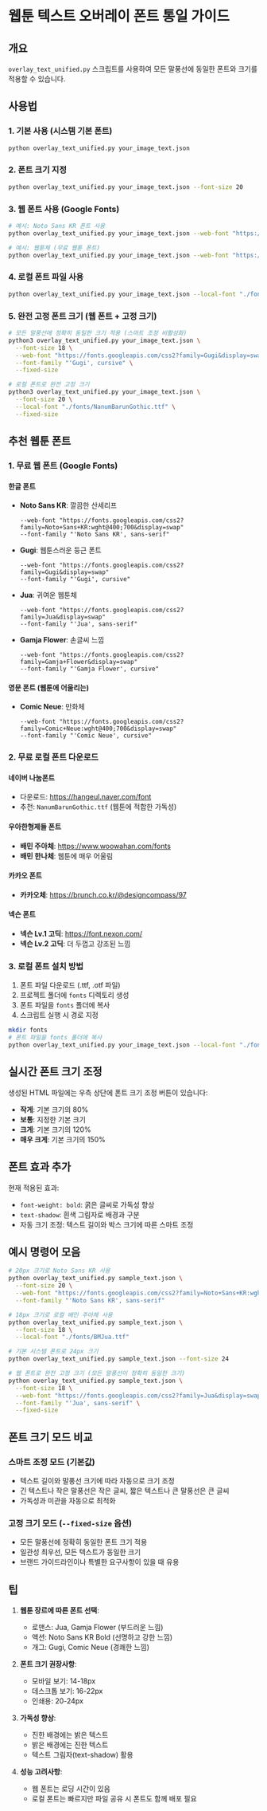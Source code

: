 # 웹툰 텍스트 오버레이 폰트 통일 가이드

## 개요
`overlay_text_unified.py` 스크립트를 사용하여 모든 말풍선에 동일한 폰트와 크기를 적용할 수 있습니다.

## 사용법

### 1. 기본 사용 (시스템 기본 폰트)
```bash
python overlay_text_unified.py your_image_text.json
```

### 2. 폰트 크기 지정
```bash
python overlay_text_unified.py your_image_text.json --font-size 20
```

### 3. 웹 폰트 사용 (Google Fonts)
```bash
# 예시: Noto Sans KR 폰트 사용
python overlay_text_unified.py your_image_text.json --web-font "https://fonts.googleapis.com/css2?family=Noto+Sans+KR:wght@400;700&display=swap" --font-family "'Noto Sans KR', sans-serif"

# 예시: 웹툰체 (무료 웹툰 폰트)
python overlay_text_unified.py your_image_text.json --web-font "https://fonts.googleapis.com/css2?family=Gugi&display=swap" --font-family "'Gugi', cursive"
```

### 4. 로컬 폰트 파일 사용
```bash
python overlay_text_unified.py your_image_text.json --local-font "./fonts/MyCustomFont.ttf" --font-family "CustomWebFont"
```

### 5. 완전 고정 폰트 크기 (웹 폰트 + 고정 크기)
```bash
# 모든 말풍선에 정확히 동일한 크기 적용 (스마트 조정 비활성화)
python3 overlay_text_unified.py your_image_text.json \
  --font-size 18 \
  --web-font "https://fonts.googleapis.com/css2?family=Gugi&display=swap" \
  --font-family "'Gugi', cursive" \
  --fixed-size

# 로컬 폰트로 완전 고정 크기
python3 overlay_text_unified.py your_image_text.json \
  --font-size 20 \
  --local-font "./fonts/NanumBarunGothic.ttf" \
  --fixed-size
```

## 추천 웹툰 폰트

### 1. 무료 웹 폰트 (Google Fonts)

#### 한글 폰트
- **Noto Sans KR**: 깔끔한 산세리프
  ```
  --web-font "https://fonts.googleapis.com/css2?family=Noto+Sans+KR:wght@400;700&display=swap"
  --font-family "'Noto Sans KR', sans-serif"
  ```

- **Gugi**: 웹툰스러운 둥근 폰트
  ```
  --web-font "https://fonts.googleapis.com/css2?family=Gugi&display=swap"
  --font-family "'Gugi', cursive"
  ```

- **Jua**: 귀여운 웹툰체
  ```
  --web-font "https://fonts.googleapis.com/css2?family=Jua&display=swap"
  --font-family "'Jua', sans-serif"
  ```

- **Gamja Flower**: 손글씨 느낌
  ```
  --web-font "https://fonts.googleapis.com/css2?family=Gamja+Flower&display=swap"
  --font-family "'Gamja Flower', cursive"
  ```

#### 영문 폰트 (웹툰에 어울리는)
- **Comic Neue**: 만화체
  ```
  --web-font "https://fonts.googleapis.com/css2?family=Comic+Neue:wght@400;700&display=swap"
  --font-family "'Comic Neue', cursive"
  ```

### 2. 무료 로컬 폰트 다운로드

#### 네이버 나눔폰트
- 다운로드: https://hangeul.naver.com/font
- 추천: `NanumBarunGothic.ttf` (웹툰에 적합한 가독성)

#### 우아한형제들 폰트
- **배민 주아체**: https://www.woowahan.com/fonts
- **배민 한나체**: 웹툰에 매우 어울림

#### 카카오 폰트
- **카카오체**: https://brunch.co.kr/@designcompass/97

#### 넥슨 폰트
- **넥슨 Lv.1 고딕**: https://font.nexon.com/
- **넥슨 Lv.2 고딕**: 더 두껍고 강조된 느낌

### 3. 로컬 폰트 설치 방법

1. 폰트 파일 다운로드 (.ttf, .otf 파일)
2. 프로젝트 폴더에 `fonts` 디렉토리 생성
3. 폰트 파일을 `fonts` 폴더에 복사
4. 스크립트 실행 시 경로 지정

```bash
mkdir fonts
# 폰트 파일을 fonts 폴더에 복사
python overlay_text_unified.py your_image_text.json --local-font "./fonts/NanumBarunGothic.ttf"
```

## 실시간 폰트 크기 조정

생성된 HTML 파일에는 우측 상단에 폰트 크기 조정 버튼이 있습니다:
- **작게**: 기본 크기의 80%
- **보통**: 지정한 기본 크기
- **크게**: 기본 크기의 120%
- **매우 크게**: 기본 크기의 150%

## 폰트 효과 추가

현재 적용된 효과:
- `font-weight: bold`: 굵은 글씨로 가독성 향상
- `text-shadow`: 흰색 그림자로 배경과 구분
- 자동 크기 조정: 텍스트 길이와 박스 크기에 따른 스마트 조정

## 예시 명령어 모음

```bash
# 20px 크기로 Noto Sans KR 사용
python overlay_text_unified.py sample_text.json \
  --font-size 20 \
  --web-font "https://fonts.googleapis.com/css2?family=Noto+Sans+KR:wght@400;700&display=swap" \
  --font-family "'Noto Sans KR', sans-serif"

# 18px 크기로 로컬 배민 주아체 사용
python overlay_text_unified.py sample_text.json \
  --font-size 18 \
  --local-font "./fonts/BMJua.ttf"

# 기본 시스템 폰트로 24px 크기
python overlay_text_unified.py sample_text.json --font-size 24

# 웹 폰트로 완전 고정 크기 (모든 말풍선이 정확히 동일한 크기)
python overlay_text_unified.py sample_text.json \
  --font-size 18 \
  --web-font "https://fonts.googleapis.com/css2?family=Jua&display=swap" \
  --font-family "'Jua', sans-serif" \
  --fixed-size
```

## 폰트 크기 모드 비교

### 스마트 조정 모드 (기본값)
- 텍스트 길이와 말풍선 크기에 따라 자동으로 크기 조정
- 긴 텍스트나 작은 말풍선은 작은 글씨, 짧은 텍스트나 큰 말풍선은 큰 글씨
- 가독성과 미관을 자동으로 최적화

### 고정 크기 모드 (`--fixed-size` 옵션)
- 모든 말풍선에 정확히 동일한 폰트 크기 적용
- 일관성 최우선, 모든 텍스트가 동일한 크기
- 브랜드 가이드라인이나 특별한 요구사항이 있을 때 유용

## 팁

1. **웹툰 장르에 따른 폰트 선택**:
   - 로맨스: Jua, Gamja Flower (부드러운 느낌)
   - 액션: Noto Sans KR Bold (선명하고 강한 느낌)
   - 개그: Gugi, Comic Neue (경쾌한 느낌)

2. **폰트 크기 권장사항**:
   - 모바일 보기: 14-18px
   - 데스크톱 보기: 16-22px
   - 인쇄용: 20-24px

3. **가독성 향상**:
   - 진한 배경에는 밝은 텍스트
   - 밝은 배경에는 진한 텍스트
   - 텍스트 그림자(text-shadow) 활용

4. **성능 고려사항**:
   - 웹 폰트는 로딩 시간이 있음
   - 로컬 폰트는 빠르지만 파일 공유 시 폰트도 함께 배포 필요 
